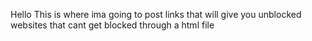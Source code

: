 Hello This is where ima going to post links that will give you unblocked websites that cant get blocked through a html file
